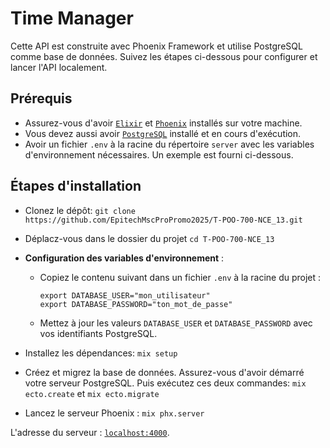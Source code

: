 # Time Manager

Cette API est construite avec Phoenix Framework et utilise PostgreSQL comme base de données. Suivez les étapes ci-dessous pour configurer et lancer l'API localement.

## Prérequis

  * Assurez-vous d'avoir [`Elixir`](`https://elixir-lang.org/install.html`) et [`Phoenix`](`https://hexdocs.pm/phoenix/installation.html`) installés sur votre machine.
  * Vous devez aussi avoir [`PostgreSQL`](https://www.postgresql.org/download/) installé et en cours d'exécution.
  * Avoir un fichier `.env` à la racine du répertoire `server` avec les variables d'environnement nécessaires. Un exemple est fourni ci-dessous.

## Étapes d'installation

  * Clonez le dépôt: `git clone https://github.com/EpitechMscProPromo2025/T-POO-700-NCE_13.git`
  * Déplacz-vous dans le dossier du projet `cd T-POO-700-NCE_13`
  
  * **Configuration des variables d'environnement** :
    - Copiez le contenu suivant dans un fichier `.env` à la racine du projet :
      ```
      export DATABASE_USER="mon_utilisateur"
      export DATABASE_PASSWORD="ton_mot_de_passe"
      ```
    - Mettez à jour les valeurs `DATABASE_USER` et `DATABASE_PASSWORD` avec vos identifiants PostgreSQL.

  * Installez les dépendances: `mix setup`
  * Créez et migrez la base de données. Assurez-vous d'avoir démarré votre serveur PostgreSQL. Puis exécutez ces deux commandes: `mix ecto.create` et `mix ecto.migrate`
  * Lancez le serveur Phoenix : `mix phx.server`

L'adresse du serveur : [`localhost:4000`](http://localhost:4000).
